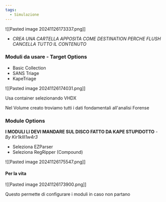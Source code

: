 ```yaml
---
tags:
  - Simulazione
---
```

![[Pasted image 20241126173337.png]]

- *CREA UNA CARTELLA APPOSITA COME DESTINATION PERCHE FLUSH CANCELLA TUTTO IL CONTENUTO*

### Moduli da usare - Target Options

- Basic Collection
- SANS Triage
- KapeTriage

![[Pasted image 20241126174031.png]]

Usa container selezionando VHDX

Nel Volume creato troviamo tutti i dati fondamentali all'analisi Forense

### Module Options

**I MODULI LI DEVI MANDARE SUL DISCO FATTO DA KAPE STUPIDOTTO** *- By Kir1kIll1w4r3*

- Seleziona EZParser
- Seleziona RegRipper (Compound) 

![[Pasted image 20241126175547.png]]

#### Per la vita

![[Pasted image 20241126173900.png]]

Questo permette di configurare i moduli in caso non partano